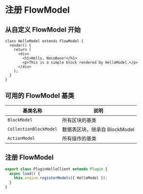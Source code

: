 # 注册 FlowModel

## 从自定义 FlowModel 开始

```tsx pure
class HelloModel extends FlowModel {
  render() {
    return (
      <div>
        <h1>Hello, NocoBase!</h1>
        <p>This is a simple block rendered by HelloModel.</p>
      </div>
    );
  }
}
```

## 可用的 FlowModel 基类

| 基类名称                    | 说明                       |
| ----------------------- | ------------------------ |
| `BlockModel`            | 所有区块的基类                  |
| `CollectionBlockModel`  | 数据表区块，继承自 BlockModel     |
| `ActionModel`           | 所有操作的基类                  |

## 注册 FlowModel

```ts
export class PluginHelloClient extends Plugin {
  async load() {
    this.engine.registerModels({ HelloModel });
  }
}
```
